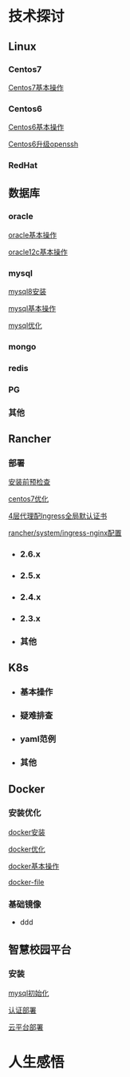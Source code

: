 #  技术探讨 
##  Linux 

   ### Centos7
  [Centos7基本操作](centos/centos7基本操作.md)

   ### Centos6
  [Centos6基本操作](centos/centos6基本操作.md)

  [Centos6升级openssh](centos/centos6升级openssh.md)

   ###  RedHat

## 数据库 
  ### oracle
  [oracle基本操作](db/oracle基本操作.md)

  [oracle12c基本操作](db/oracle12c基本操作.md)

  ### mysql

  [mysql8安装](db/mysql8安装.md)

  [mysql基本操作](db/mysql基本操作.md)

  [mysql优化](db/mysql优化.md)

  ### mongo
  ### redis
  ### PG
  ### 其他

## Rancher ## 
  ### 部署

  [安装前预检查](rancher/安装前预检查.md)

  [centos7优化](rancher/centos7优化.md)

  [4层代理配Ingress全局默认证书](rancher/4layer-ingress.md)

  [rancher/system/ingress-nginx配置](rancher/ingress-nginx.md)





- ### 2.6.x

- ### 2.5.x

- ### 2.4.x

- ### 2.3.x

- ### 其他

## K8s ## 
- ### 基本操作
- ### 疑难排查
- ### yaml范例
- ### 其他

## Docker ## 
 ### 安装优化

  [docker安装](docker/docker安装.md)

  [docker优化](docker/docker优化.md)

  [docker基本操作](docker/docker基本操作.md)

  [docker-file](docker/docker-file.md)


 ### 基础镜像

- ddd 

## 智慧校园平台 ## 

### 安装

  [mysql初始化](zhxy/mysql初始化.md)

  [认证部署](zhxy/认证部署.md)

  [云平台部署](zhxy/云平台部署.md)

# 人生感悟 #
